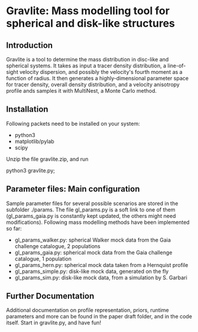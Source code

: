 Gravlite: Mass modelling tool for spherical and disk-like structures
====================================================================


Introduction
------------

Gravlite is a tool to determine the mass distribution in disc-like and spherical systems. It takes as input a tracer density distribution, a line-of-sight velocity dispersion, and possibly the velocity's fourth moment as a function of radius. It then generates a highly-dimensional parameter space for tracer density, overall density distribution, and a velocity anisotropy profile ands samples it with MultiNest, a Monte Carlo method.


Installation
------------

Following packets need to be installed on your system:
 * python3
 * matplotlib/pylab
 * scipy

Unzip the file gravlite.zip, and run

python3 gravlite.py;


Parameter files: Main configuration
-----------------------------------

Sample parameter files for several possible scenarios are stored in the subfolder ./params. The file gl_params.py is a soft link to one of them (gl_params_gaia.py is constantly kept updated, the others might need modifications). Following mass modelling methods have been implemented so far:

 * gl_params_walker.py: spherical Walker mock data from the Gaia challenge catalogue, 2 populations
 * gl_params_gaia.py: spherical mock data from the Gaia challenge catalogue, 1 population
 * gl_params_hern.py: spherical mock data taken from a Hernquist profile
 * gl_params_simple.py: disk-like mock data, generated on the fly
 * gl_params_sim.py: disk-like mock data, from a simulation by S. Garbari

Further Documentation
---------------------

Additional documentation on profile representation, priors, runtime parameters and more can be found in the paper draft folder, and in the code itself. Start in gravlite.py, and have fun!
